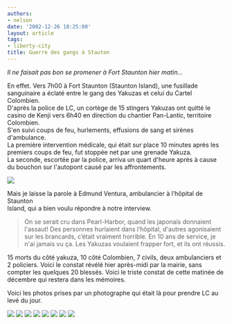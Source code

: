 ```yaml
---
authors:
- nelson
date: '2002-12-26 18:25:00'
layout: article
tags:
- liberty-city
title: Guerre des gangs à Stauton
---
```



_Il ne faisait pas bon se promener à Fort Staunton hier matin..._

En effet. Vers 7h00 à Fort Staunton (Staunton Island), une fusillade sanguinaire a éclaté entre le gang des Yakuzas et celui du Cartel Colombien.  
D'après la police de LC, un cortège de 15 stingers Yakuzas ont quitté le casino de Kenji vers 6h40 en direction du chantier Pan-Lantic, territoire Colombien.  
S'en suivi coups de feu, hurlements, effusions de sang et sirènes d'ambulance.  
La première intervention médicale, qui était sur place 10 minutes après les premiers coups de feu, fut stoppée net par une grenade Yakuza.  
La seconde, escortée par la police, arriva un quart d'heure après à cause du bouchon sur l'autopont causé par les affrontements.

![](/content/images/2016/07/killing6.jpg)

Mais je laisse la parole à Edmund Ventura, ambulancier à l’hôpital de Staunton  
Island, qui a bien voulu répondre à notre interview.

> On se serait cru dans Pearl-Harbor, quand les japonais donnaient l'assaut! Des personnes hurlaient dans l’hôpital, d'autres agonisaient sur les brancards, c’était vraiment horrible. En 10 ans de service, je n'ai jamais vu ça. Les Yakuzas voulaient frapper fort, et ils ont réussis.

15 morts du côté yakuza, 10 côté Colombien, 7 civils, deux ambulanciers et 2 policiers. Voici le constat révélé hier après-midi par la mairie, sans compter les quelques 20 blessés. Voici le triste constat de cette matinée de décembre qui restera dans les mémoires.

Voici les photos prises par un photographe qui était là pour prendre LC au levé du jour.

![](/content/images/2016/07/killing.jpg)
![](/content/images/2016/07/killing10.jpg)
![](/content/images/2016/07/killing2.jpg)
![](/content/images/2016/07/killing3.jpg)
![](/content/images/2016/07/killing5.jpg)
![](/content/images/2016/07/killing7.jpg)
![](/content/images/2016/07/killing8.jpg)
![](/content/images/2016/07/killing9.jpg)